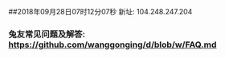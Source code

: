 ##2018年09月28日07时12分07秒 新址: 104.248.247.204
### 兔友常见问题及解答: https://github.com/wanggonging/d/blob/w/FAQ.md
